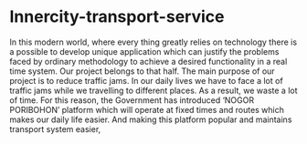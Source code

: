 # Innercity-transport-service

In this modern world, where every thing greatly relies on technology there is a possible to develop unique application which can justify the problems faced by ordinary methodology to achieve a desired functionality in a real time system. Our project belongs to that half. The main purpose of our project is to reduce traffic jams. In our daily lives we have to face a lot of traffic jams while we travelling to different places. As a result, we waste a lot of time. For this reason, the Government has introduced ‘NOGOR PORIBOHON’ platform which will operate at fixed times and routes which makes our daily life easier. And making this platform popular and maintains transport system easier,
